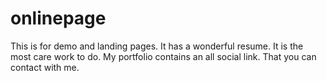 # onlinepage
This is for demo and landing pages. It has a wonderful resume. It is the most care work to do. My portfolio contains an all social link. That you can contact with me.

